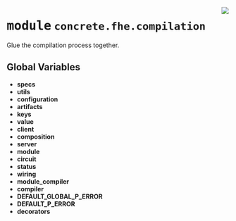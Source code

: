 <!-- markdownlint-disable -->

<a href="../../frontends/concrete-python/concrete/fhe/compilation/__init__.py#L0"><img align="right" style="float:right;" src="https://img.shields.io/badge/-source-cccccc?style=flat-square"></a>

# <kbd>module</kbd> `concrete.fhe.compilation`
Glue the compilation process together. 

**Global Variables**
---------------
- **specs**
- **utils**
- **configuration**
- **artifacts**
- **keys**
- **value**
- **client**
- **composition**
- **server**
- **module**
- **circuit**
- **status**
- **wiring**
- **module_compiler**
- **compiler**
- **DEFAULT_GLOBAL_P_ERROR**
- **DEFAULT_P_ERROR**
- **decorators**


